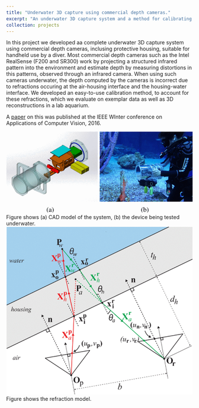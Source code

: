```yaml
---
title: "Underwater 3D capture using commercial depth cameras."
excerpt: "An underwater 3D capture system and a method for calibrating depth cameras for underwater use.<br/> <img src='/images/underwater_system.gif'>"
collection: projects
---
```

  
In this project we developed aa complete underwater 3D capture system using commercial depth cameras, inclusing protective housing, suitable for handheld use by a diver. Most commercial depth cameras such as the Intel RealSense (F200 and SR300) work by projecting a structured infrared pattern into the environment and estimate depth by measuring distortions in this patterns, observed through an infrared camera. When using such cameras underwater, the depth computed by the cameras is incorrect due to refractions occuring at the air-housing interface and the housing-water interface. We developed an easy-to-use calibration method, to account for these refractions, which we evaluate on exemplar data as well as 3D reconstructions in a lab aquarium.

A [paper](../../publication/2016-03-07-Underwater-3D) on this was published at the IEEE WInter conference on Applications of Computer Vision, 2016.

<img src='/images/underwater_system.gif'>  
Figure shows (a) CAD model of the system, (b) the device being tested underwater.

<img src='/images/underwater_refractions.gif'>  
Figure shows the refraction model.